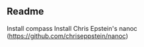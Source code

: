 Readme
----------

Install compass
Install Chris Epstein's nanoc (https://github.com/chriseppstein/nanoc)